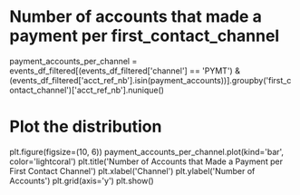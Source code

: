 # Number of accounts that made a payment per first_contact_channel
payment_accounts_per_channel = events_df_filtered[(events_df_filtered['channel'] == 'PYMT') & 
                                                  (events_df_filtered['acct_ref_nb'].isin(payment_accounts))].groupby('first_contact_channel')['acct_ref_nb'].nunique()

# Plot the distribution
plt.figure(figsize=(10, 6))
payment_accounts_per_channel.plot(kind='bar', color='lightcoral')
plt.title('Number of Accounts that Made a Payment per First Contact Channel')
plt.xlabel('Channel')
plt.ylabel('Number of Accounts')
plt.grid(axis='y')
plt.show()
